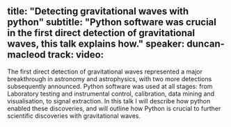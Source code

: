 title: "Detecting gravitational waves with python"
subtitle: "Python software was crucial in the first direct detection of gravitational waves, this talk explains how."
speaker: duncan-macleod
track: 
video:
---
The first direct detection of gravitational waves represented a major breakthrough in astronomy and astrophysics, with two more detections subsequently announced. Python software was used at all stages: from Laboratory testing and instrumental control, calibration, data mining and visualisation, to signal extraction. In this talk I will describe how python enabled these discoveries, and will outline how Python is crucial to further scientific discoveries with gravitational waves.